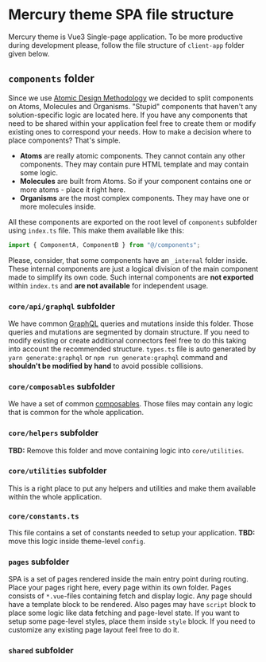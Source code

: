 # Mercury theme SPA file structure

Mercury theme is Vue3 Single-page application. To be more productive during development please, follow the file structure of `client-app` folder given below.

## `components` folder
Since we use [Atomic Design Methodology](https://atomicdesign.bradfrost.com/chapter-2/) we decided to split components on Atoms, Molecules and Organisms. "Stupid" components that haven't any solution-specific logic are located here. If you have any components that need to be shared within your application feel free to create them or modify existing ones to correspond your needs.
How to make a decision where to place components? That's simple.
- **Atoms** are really atomic components. They cannot contain any other components. They may contain pure HTML template and may contain some logic.
- **Molecules** are built from Atoms. So if your component contains one or more atoms - place it right here.
- **Organisms** are the most complex components. They may have one or more molecules inside.

All these components are exported on the root level of `components` subfolder using `index.ts` file. This make them available like this:

```ts
import { ComponentA, ComponentB } from "@/components";
```

Please, consider, that some components have an `_internal` folder inside. These internal components are just a logical division of the main component made to simplify its own code. Such internal components are **not exported** within `index.ts` and **are not available** for independent usage.

### `core/api/graphql` subfolder
We have common [GraphQL](https://graphql.org/) queries and mutations inside this folder. Those queries and mutations are segmented by domain structure.
If you need to modify existing or create additional connectors feel free to do this taking into account the recommended structure.
`types.ts` file is auto generated by `yarn generate:graphql` or `npm run generate:graphql` command and **shouldn't be modified by hand** to avoid possible collisions.

### `core/composables` subfolder
We have a set of common [composables](https://v3.vuejs.org/api/composition-api.html). Those files may contain any logic that is common for the whole application.

### `core/helpers` subfolder
**TBD:** Remove this folder and move containing logic into `core/utilities`.

### `core/utilities` subfolder
This is a right place to put any helpers and utilities and make them available within the whole application.

### `core/constants.ts`
This file contains a set of constants needed to setup your application.
**TBD:** move this logic inside theme-level `config`.

### `pages` subfolder
SPA is a set of pages rendered inside the main entry point during routing.
Place your pages right here, every page within its own folder.
Pages consists of `*.vue`-files containing fetch and display logic. Any page should have a template block to be rendered. Also pages may have `script` block to place some logic like data fetching and page-level state. If you want to setup some page-level styles, place them inside `style` block.
If you need to customize any existing page layout feel free to do it.

### `shared` subfolder
